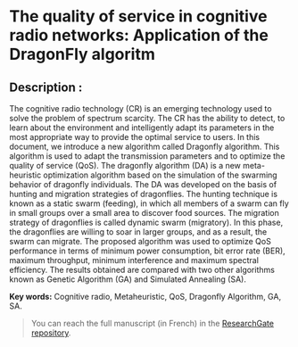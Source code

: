 # The quality of service in cognitive radio networks: Application of the DragonFly algoritm
## Description : 
The cognitive radio technology (CR) is an emerging technology used to solve the problem of spectrum scarcity. The CR has the ability to detect, to learn about the environment and intelligently adapt its parameters in the most appropriate way to provide the optimal service to users. In this document, we introduce a new algorithm called Dragonfly algorithm. This algorithm is used to adapt the transmission parameters and to optimize the quality of service (QoS). The dragonfly algorithm (DA) is a new meta-heuristic optimization algorithm based on the simulation of the swarming behavior of dragonfly individuals. The DA was developed on the basis of hunting and migration strategies of dragonflies. The hunting technique is known as a static swarm (feeding), in which all members of a swarm can fly in small groups over a small area to discover food sources. The migration strategy of dragonflies is called dynamic swarm (migratory). In this phase, the dragonflies are willing to soar in larger groups, and as a result, the swarm can migrate. The proposed algorithm was used to optimize QoS performance in terms of minimum power consumption, bit error rate (BER), maximum throughput, minimum interference and maximum spectral efficiency. The results obtained are compared with two other algorithms known as Genetic Algorithm (GA) and Simulated Annealing (SA).

**Key words:** Cognitive radio, Metaheuristic, QoS, Dragonfly Algorithm, GA, SA.

> You can reach the full manuscript (in French) in the [ResearchGate repository](https://www.researchgate.net/publication/339167527_Quality_of_service_in_cognitive_radio_networks_Application_of_the_DragonFly_algorithm_and_Comparative_Analysis_French.). 

